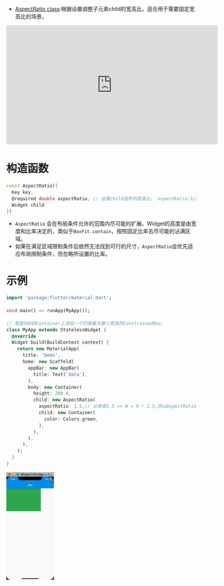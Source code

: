 
* [AspectRatio class](https://api.flutter.dev/flutter/widgets/AspectRatio-class.html):根据设置调整子元素child的宽高比，适合用于需要固定宽高比的场景。

<iframe width="560" height="315" src="https://www.youtube.com/embed/XcnP3_mO_Ms" frameborder="0" allow="accelerometer; autoplay; encrypted-media; gyroscope; picture-in-picture" allowfullscreen></iframe>

# 构造函数

```dart
const AspectRatio({
  Key key,
  @required double aspectRatio, // 设置child组件的宽高比，`aspectRatio:3/2`:宽高比例为`3:2`
  Widget child
})
```

* `AspectRatio` 会在布局条件允许的范围内尽可能的扩展。Widget的高度是由宽度和比率决定的，类似于`BoxFit.contain`，按照固定比率去尽可能的沾满区域。
* 如果在满足区域限制条件后依然无法找到可行的尺寸，`AspectRatio`会优先适应布局限制条件，而忽略所设置的比率。

# 示例

```dart
import 'package:flutter/material.dart';

void main() => runApp(MyApp());

// 宽度300的Container上添加一个约束最大最小宽高的ConstrainedBox。
class MyApp extends StatelessWidget {
  @override
  Widget build(BuildContext context) {
    return new MaterialApp(
      title: 'Demo',
      home: new Scaffold(
        appBar: new AppBar(
          title: Text('data'),
        ),
        body: new Container(
          height: 200.0,
          child: new AspectRatio(
            aspectRatio: 1.5,// 比率是1.5 => W = H * 1.5,所以AspectRatio组件的尺寸为(300,200)
            child: new Container(
              color: Colors.green,
            ),
          ),
        ),
      ),
    );
  }
}
```

<img src="/assets/images/flutter/50.png" width = "25%" height = "25%"/>

